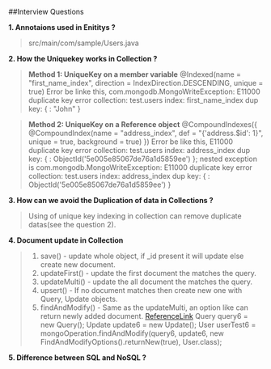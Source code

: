 ##Interview Questions

**1. Annotaions used in Enititys ?**
>src/main/com/sample/Users.java

**2. How the Uniquekey works in Collection ?**

>**Method 1: UniqueKey on a member variable**
>@Indexed(name = "first_name_index", direction = IndexDirection.DESCENDING, unique = true)
Error be linke this,
com.mongodb.MongoWriteException: E11000 duplicate key error collection: test.users index: first_name_index dup key: { : "John" }

>**Method 2: UniqueKey on a Reference object**
>@CompoundIndexes({
        @CompoundIndex(name = "address_index", def = "{'address.$id': 1}", unique = true, background = true)
})
Error be like this,
E11000 duplicate key error collection: test.users index: address_index dup key: { : ObjectId('5e005e85067de76a1d5859ee') }; nested exception is com.mongodb.MongoWriteException: E11000 duplicate key error collection: test.users index: address_index dup key: { : ObjectId('5e005e85067de76a1d5859ee') }

**3. How can we avoid the Duplication of data in Collections ?**
>Using of unique key indexing in collection can remove duplicate datas(see the question 2).

**4. Document update in Collection**
>1. save() - update whole object, if _id present it will update else create new document.
>2. updateFirst() - update the first document the matches the query.
>3. updateMulti() - update the all document the matches the query.
>4. upsert() - If no document matches then create new one with Query, Update objects.
>5. findAndModify() - Same as the updateMulti, an option like can return newly added document.
>[ReferenceLink](https://www.mkyong.com/mongodb/spring-data-mongodb-update-document/ "www.mkyong.com")
				Query query6 = new Query();
				Update update6 = new Update();
				User userTest6 = mongoOperation.findAndModify(query6, update6, new FindAndModifyOptions().returnNew(true), User.class);

**5. Difference between SQL and NoSQL ?**
>
